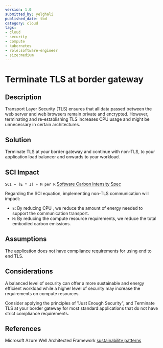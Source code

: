 ```yaml
---
version: 1.0
submitted_by: yelghali
published_date: tbd
category: cloud
tags: 
- cloud
- security
- compute
- kubernetes
- role:software-engineer
- size:medium
---
```


# Terminate TLS at border gateway

## Description
Transport Layer Security (TLS) ensures that all data passed between the web server and web browsers remain private and encrypted. However, terminating and re-establishing TLS increases CPU usage and might be unnecessary in certain architectures. 



## Solution
Terminate TLS at your border gateway and continue with non-TLS, to your application load balancer and onwards to your workload.



## SCI Impact
`SCI = (E * I) + M per R`
[Software Carbon Intensity Spec](https://grnsft.org/sci)

Regarding the SCI equation, implementing non-TLS communication will impact:

- `E`: By reducing CPU 
, we reduce the amount of energy needed to support the communication transport.
- `M`: By reducing the compute resource requirements, we reduce the total embodied carbon emissions.

## Assumptions
The application does not have compliance requirements for using end to end TLS. 

## Considerations
A balanced level of security can offer a more sustainable and energy efficient workload while a higher level of security may increase the requirements on compute resources.

Consider applying the principles of "Just Enough Security", and Terminate TLS at your border gateway for most standard applications that do not have strict compliance requirements.


## References
Microsoft Azure Well Architected Framework [sustainability patterns](https://learn.microsoft.com/en-us/azure/architecture/framework/sustainability/sustainability-security)

